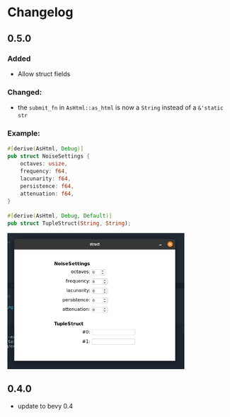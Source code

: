 # Changelog


## 0.5.0
### Added
- Allow struct fields
### Changed:
- the `submit_fn` in `AsHtml::as_html` is now a `String` instead of a `&'static str`

### Example:
```rust
#[derive(AsHtml, Debug)]
pub struct NoiseSettings {
    octaves: usize,
    frequency: f64,
    lacunarity: f64,
    persistence: f64,
    attenuation: f64,
}

#[derive(AsHtml, Debug, Default)]
pub struct TupleStruct(String, String);
```
<img src="./docs/struct_fields.png" alt="Your image title" width="400"/>


## 0.4.0
- update to bevy 0.4